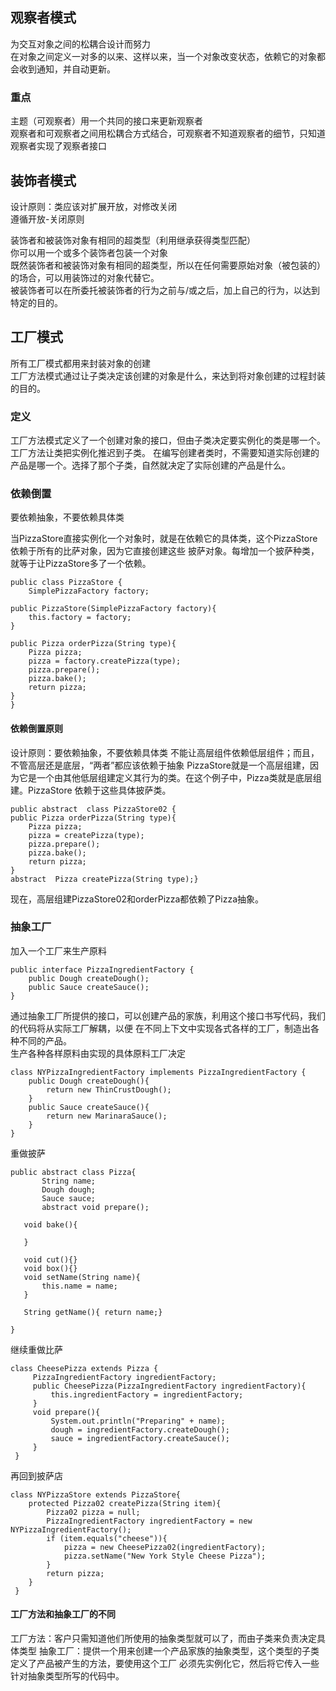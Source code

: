 ## 观察者模式
为交互对象之间的松耦合设计而努力  
在对象之间定义一对多的以来、这样以来，当一个对象改变状态，依赖它的对象都会收到通知，并自动更新。
### 重点
主题（可观察者）用一个共同的接口来更新观察者  
观察者和可观察者之间用松耦合方式结合，可观察者不知道观察者的细节，只知道观察者实现了观察者接口

## 装饰者模式
设计原则：类应该对扩展开放，对修改关闭  
遵循开放-关闭原则  

装饰者和被装饰对象有相同的超类型（利用继承获得类型匹配）   
你可以用一个或多个装饰者包装一个对象  
既然装饰者和被装饰对象有相同的超类型，所以在任何需要原始对象（被包装的）的场合，可以用装饰过的对象代替它。  
被装饰者可以在所委托被装饰者的行为之前与/或之后，加上自己的行为，以达到特定的目的。 


## 工厂模式
所有工厂模式都用来封装对象的创建  
工厂方法模式通过让子类决定该创建的对象是什么，来达到将对象创建的过程封装的目的。

### 定义
工厂方法模式定义了一个创建对象的接口，但由子类决定要实例化的类是哪一个。工厂方法让类把实例化推迟到子类。
在编写创建者类时，不需要知道实际创建的产品是哪一个。选择了那个子类，自然就决定了实际创建的产品是什么。

### 依赖倒置
要依赖抽象，不要依赖具体类

当PizzaStore直接实例化一个对象时，就是在依赖它的具体类，这个PizzaStore依赖于所有的比萨对象，因为它直接创建这些
披萨对象。每增加一个披萨种类，就等于让PizzaStore多了一个依赖。

    public class PizzaStore {
        SimplePizzaFactory factory;

    public PizzaStore(SimplePizzaFactory factory){
        this.factory = factory;
    }

    public Pizza orderPizza(String type){
        Pizza pizza;
        pizza = factory.createPizza(type);
        pizza.prepare();
        pizza.bake();
        return pizza;
    }
    }
    
#### 依赖倒置原则
设计原则：要依赖抽象，不要依赖具体类
不能让高层组件依赖低层组件；而且，不管高层还是底层，“两者”都应该依赖于抽象
PizzaStore就是一个高层组建，因为它是一个由其他低层组建定义其行为的类。在这个例子中，Pizza类就是底层组建。PizzaStore
依赖于这些具体披萨类。
    
    public abstract  class PizzaStore02 {
    public Pizza orderPizza(String type){
        Pizza pizza;
        pizza = createPizza(type);
        pizza.prepare();
        pizza.bake();
        return pizza;
    }
    abstract  Pizza createPizza(String type);}

现在，高层组建PizzaStore02和orderPizza都依赖了Pizza抽象。

### 抽象工厂
加入一个工厂来生产原料

    public interface PizzaIngredientFactory {
        public Dough createDough();
        public Sauce createSauce();
    }

通过抽象工厂所提供的接口，可以创建产品的家族，利用这个接口书写代码，我们的代码将从实际工厂解耦，以便
在不同上下文中实现各式各样的工厂，制造出各种不同的产品。   
生产各种各样原料由实现的具体原料工厂决定
     
    class NYPizzaIngredientFactory implements PizzaIngredientFactory {
        public Dough createDough(){
            return new ThinCrustDough();
        }
        public Sauce createSauce(){
            return new MarinaraSauce();
        }
    }
    
重做披萨
    
    public abstract class Pizza{
           String name;
           Dough dough;
           Sauce sauce;
           abstract void prepare();
           
       void bake(){
   
       }
   
       void cut(){}
       void box(){}
       void setName(String name){
           this.name = name;
       }
   
       String getName(){ return name;}
   
    } 
    
继续重做比萨
    
    class CheesePizza extends Pizza {
         PizzaIngredientFactory ingredientFactory;
         public CheesePizza(PizzaIngredientFactory ingredientFactory){
             this.ingredientFactory = ingredientFactory;
         }
         void prepare(){
             System.out.println("Preparing" + name);
             dough = ingredientFactory.createDough();
             sauce = ingredientFactory.createSauce();
         }
     }
     
再回到披萨店
    
    class NYPizzaStore extends PizzaStore{
        protected Pizza02 createPizza(String item){
            Pizza02 pizza = null;
            PizzaIngredientFactory ingredientFactory = new NYPizzaIngredientFactory();
            if (item.equals("cheese")){
                pizza = new CheesePizza02(ingredientFactory);
                pizza.setName("New York Style Cheese Pizza");
            }
            return pizza;
        }
     }
     
#### 工厂方法和抽象工厂的不同

工厂方法：客户只需知道他们所使用的抽象类型就可以了，而由子类来负责决定具体类型
抽象工厂：提供一个用来创建一个产品家族的抽象类型，这个类型的子类定义了产品被产生的方法，要使用这个工厂
必须先实例化它，然后将它传入一些针对抽象类型所写的代码中。

